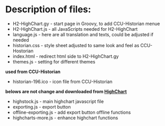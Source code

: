 


# Description of files:
  * H2-HighChart.gy    - start page in Groovy, to add CCU-Historian menue   
  * H2-HighChart.js 	  - all JavaScripts needed for H2-HighChart   
  * language.js        - here are all translation and texts, could be adjusted if needed   
  * historian.css 	    - style sheet adjusted to same look and feel as CCU-Hostorian   
  * index.html         - redirect html side to H2-HighChart.gy
  * themes.js          - setting for different themes

**used from CCU-Historian**
  * historian-196.ico  - icon file from CCU-Historian   

**belows are not change and downloaded from [HighChart](https://api.highcharts.com)**
  * highstock.js 	       - main highchart javascript file   
  * exporting.js 	       - export button  
  * offline-exporting.js - add export button offline functions
  * highcharts-more.js   - enhance highchart functions
